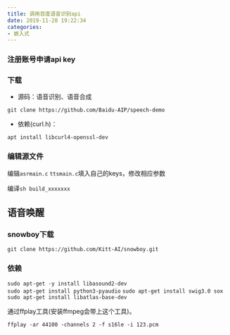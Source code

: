 ```yaml
---
title: 调用百度语音识别api
date: 2019-11-28 19:22:34
categories: 
- 嵌入式
---
```


### 注册账号申请api key
### 下载

- 源码：语音识别、语音合成

`git clone https://github.com/Baidu-AIP/speech-demo`

- 依赖(curl.h)：

`apt install libcurl4-openssl-dev`

### 编辑源文件

编辑`asrmain.c` `ttsmain.c`填入自己的keys，修改相应参数

编译`sh build_xxxxxxx`

## 语音唤醒  

### snowboy下载  

`git clone https://github.com/Kitt-AI/snowboy.git`

### 依赖  

`sudo apt-get -y install libasound2-dev`  
`sudo apt-get install python3-pyaudio`
`sudo apt-get install swig3.0 sox`  
`sudo apt-get install libatlas-base-dev`  

通过ffplay工具(安装ffmpeg会带上这个工具)。

`ffplay -ar 44100 -channels 2 -f s16le -i 123.pcm`
